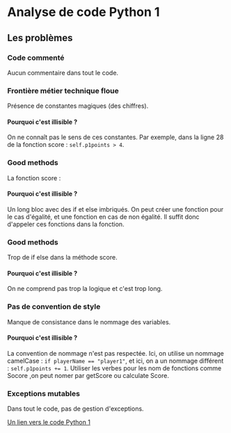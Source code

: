 # Analyse de code Python 1

## Les problèmes

### Code commenté
Aucun commentaire dans tout le code.

### Frontière métier technique floue
Présence de constantes magiques (des chiffres).
#### Pourquoi c'est illisible ?
On ne connaît pas le sens de ces constantes. Par exemple, dans la ligne 28 de la fonction score : `self.p1points > 4`.

### Good methods
La fonction score :
#### Pourquoi c'est illisible ?
Un long bloc avec des if et else imbriqués. On peut créer une fonction pour le cas d'égalité, et une fonction en cas de non égalité. Il suffit donc d'appeler ces fonctions dans la fonction.

### Good methods
Trop de if else dans la méthode score.
#### Pourquoi c'est illisible ?
On ne comprend pas trop la logique et c'est trop long.

### Pas de convention de style
Manque de consistance dans le nommage des variables.
#### Pourquoi c'est illisible ?
La convention de nommage n'est pas respectée. Ici, on utilise un nommage camelCase : `if playerName == "player1"`, et ici, on a un nommage différent : `self.p1points += 1`.
Utiliser les verbes pour les nom de fonctions comme Socore ,on peut nomer par getScore ou calculate Score.

### Exceptions mutables
Dans tout le code, pas de gestion d'exceptions.

 


[Un lien vers le code Python 1](https://github.com/Ahmed-Bouzidia/Tennis-Refactoring-Kata/blob/main/python/tennis1.py)
